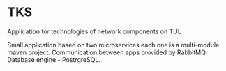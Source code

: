 # TKS
Application for technologies of network components on TUL

Small application based on two microservices each one is a multi-module maven project. Communication between apps provided by RabbitMQ. Database engine - PostrgreSQL. 

